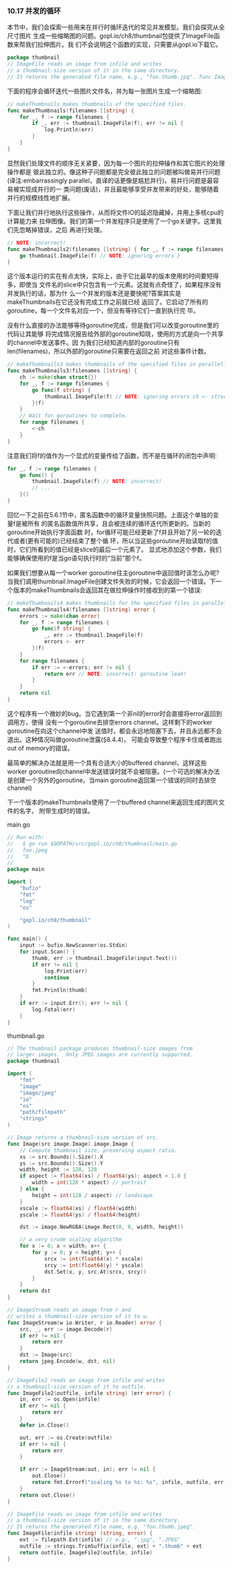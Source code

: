 ### 10.17 并发的循环

本节中，我们会探索一些用来在并行时循环迭代的常见并发模型。我们会探究从全尺寸图片 生成一些缩略图的问题。gopl.io/ch8/thumbnail包提供了ImageFile函数来帮我们拉伸图片。我 们不会说明这个函数的实现，只需要从gopl.io下载它。

```go
package thumbnail
// ImageFile reads an image from infile and writes
// a thumbnail-size version of it in the same directory.
// It returns the generated file name, e.g., "foo.thumb.jpg". func ImageFile(infile string) (string, error)
```

下面的程序会循环迭代一些图片文件名，并为每一张图片生成一个缩略图:

```go
// makeThumbnails makes thumbnails of the specified files.
func makeThumbnails(filenames []string) {
    for _, f := range filenames {
        if _, err := thumbnail.ImageFile(f); err != nil {
            log.Println(err)
        }
    }
}
```

显然我们处理文件的顺序无关紧要，因为每一个图片的拉伸操作和其它图片的处理操作都是 彼此独立的。像这种子问题都是完全彼此独立的问题被叫做易并行问题\(译注:embarrassingly parallel，直译的话更像是尴尬并行\)。易并行问题是最容易被实现成并行的一 类问题\(废话\)，并且最能够享受并发带来的好处，能够随着并行的规模线性地扩展。

下面让我们并行地执行这些操作，从而将文件IO的延迟隐藏掉，并用上多核cpu的计算能力来 拉伸图像。我们的第一个并发程序只是使用了一个go关键字。这里我们先忽略掉错误，之后 再进行处理。

```go
// NOTE: incorrect!
func makeThumbnails2(filenames []string) { for _, f := range filenames {
    go thumbnail.ImageFile(f) // NOTE: ignoring errors }
}
```

这个版本运行的实在有点太快，实际上，由于它比最早的版本使用的时间要短得多，即使当 文件名的slice中只包含有一个元素。这就有点奇怪了，如果程序没有并发执行的话，那为什 么一个并发的版本还是要快呢?答案其实是makeThumbnails在它还没有完成工作之前就已经 返回了。它启动了所有的goroutine，每一个文件名对应一个，但没有等待它们一直到执行完 毕。

没有什么直接的办法能够等待goroutine完成，但是我们可以改变goroutine里的代码让其能够 将完成情况报告给外部的goroutine知晓，使用的方式是向一个共享的channel中发送事件。因 为我们已经知道内部的goroutine只有len\(filenames\)，所以外部的goroutine只需要在返回之前 对这些事件计数。

```go
// makeThumbnails3 makes thumbnails of the specified files in parallel.
func makeThumbnails3(filenames []string) {
    ch := make(chan struct{})
    for _, f := range filenames {
        go func(f string) {
            thumbnail.ImageFile(f) // NOTE: ignoring errors ch <- struct{}{}
        }(f)
    }
    // Wait for goroutines to complete.
    for range filenames {
        <-ch
    }
}
```

注意我们将f的值作为一个显式的变量传给了函数，而不是在循环的闭包中声明:

```go
for _, f := range filenames { 
    go func() {
        thumbnail.ImageFile(f) // NOTE: incorrect!
        // ...
    }() 
}
```

回忆一下之前在5.6.1节中，匿名函数中的循环变量快照问题。上面这个单独的变量f是被所有 的匿名函数值所共享，且会被连续的循环迭代所更新的。当新的goroutine开始执行字面函数 时，for循环可能已经更新了f并且开始了另一轮的迭代或者\(更有可能的\)已经结束了整个循 环，所以当这些goroutine开始读取f的值时，它们所看到的值已经是slice的最后一个元素了。 显式地添加这个参数，我们能够确保使用的f是当go语句执行时的“当前”那个f。

如果我们想要从每一个worker goroutine往主goroutine中返回值时该怎么办呢?当我们调用thumbnail.ImageFile创建文件失败的时候，它会返回一个错误。下一个版本的makeThumbnails会返回其在做拉伸操作时接收到的第一个错误:

```go
// makeThumbnails4 makes thumbnails for the specified files in parallel. // It returns an error if any step failed.
func makeThumbnails4(filenames []string) error {
    errors := make(chan error)
    for _, f := range filenames {
        go func(f string) {
            _, err := thumbnail.ImageFile(f)
            errors <- err
        }(f)
    }
    for range filenames {
        if err := <-errors; err != nil {
            return err // NOTE: incorrect: goroutine leak!
        }
    }
    return nil
}
```

这个程序有一个微妙的bug。当它遇到第一个非nil的error时会直接将error返回到调用方，使得 没有一个goroutine去排空errors channel。这样剩下的worker goroutine在向这个channel中发 送值时，都会永远地阻塞下去，并且永远都不会退出。这种情况叫做goroutine泄露\(§8.4.4\)， 可能会导致整个程序卡住或者跑出out of memory的错误。

最简单的解决办法就是用一个具有合适大小的buffered channel，这样这些worker goroutine向channel中发送错误时就不会被阻塞。\(一个可选的解决办法是创建一个另外的goroutine，当main goroutine返回第一个错误的同时去排空channel\)

下一个版本的makeThumbnails使用了一个buffered channel来返回生成的图片文件的名字， 附带生成时的错误。

main.go

```go
// Run with:
//   $ go run $GOPATH/src/gopl.io/ch8/thumbnail/main.go
//   foo.jpeg
//   ^D
//
package main

import (
    "bufio"
    "fmt"
    "log"
    "os"

    "gopl.io/ch8/thumbnail"
)

func main() {
    input := bufio.NewScanner(os.Stdin)
    for input.Scan() {
        thumb, err := thumbnail.ImageFile(input.Text())
        if err != nil {
            log.Print(err)
            continue
        }
        fmt.Println(thumb)
    }
    if err := input.Err(); err != nil {
        log.Fatal(err)
    }
}
```

thumbnail.go

```go
// The thumbnail package produces thumbnail-size images from
// larger images.  Only JPEG images are currently supported.
package thumbnail

import (
    "fmt"
    "image"
    "image/jpeg"
    "io"
    "os"
    "path/filepath"
    "strings"
)

// Image returns a thumbnail-size version of src.
func Image(src image.Image) image.Image {
    // Compute thumbnail size, preserving aspect ratio.
    xs := src.Bounds().Size().X
    ys := src.Bounds().Size().Y
    width, height := 128, 128
    if aspect := float64(xs) / float64(ys); aspect < 1.0 {
        width = int(128 * aspect) // portrait
    } else {
        height = int(128 / aspect) // landscape
    }
    xscale := float64(xs) / float64(width)
    yscale := float64(ys) / float64(height)

    dst := image.NewRGBA(image.Rect(0, 0, width, height))

    // a very crude scaling algorithm
    for x := 0; x < width; x++ {
        for y := 0; y < height; y++ {
            srcx := int(float64(x) * xscale)
            srcy := int(float64(y) * yscale)
            dst.Set(x, y, src.At(srcx, srcy))
        }
    }
    return dst
}

// ImageStream reads an image from r and
// writes a thumbnail-size version of it to w.
func ImageStream(w io.Writer, r io.Reader) error {
    src, _, err := image.Decode(r)
    if err != nil {
        return err
    }
    dst := Image(src)
    return jpeg.Encode(w, dst, nil)
}

// ImageFile2 reads an image from infile and writes
// a thumbnail-size version of it to outfile.
func ImageFile2(outfile, infile string) (err error) {
    in, err := os.Open(infile)
    if err != nil {
        return err
    }
    defer in.Close()

    out, err := os.Create(outfile)
    if err != nil {
        return err
    }

    if err := ImageStream(out, in); err != nil {
        out.Close()
        return fmt.Errorf("scaling %s to %s: %s", infile, outfile, err)
    }
    return out.Close()
}

// ImageFile reads an image from infile and writes
// a thumbnail-size version of it in the same directory.
// It returns the generated file name, e.g. "foo.thumb.jpeg".
func ImageFile(infile string) (string, error) {
    ext := filepath.Ext(infile) // e.g., ".jpg", ".JPEG"
    outfile := strings.TrimSuffix(infile, ext) + ".thumb" + ext
    return outfile, ImageFile2(outfile, infile)
}
```



